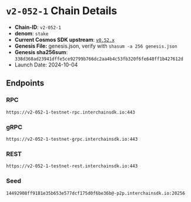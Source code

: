 
# `v2-052-1` Chain Details

* **Chain-ID**: `v2-052-1`
* **denom**: `stake`
* **Current Cosmos SDK upstream**: [`v0.52.x`](https://github.com/cosmos/cosmos-sdk/tree/release/v0.52.x)
* **Genesis File:**  genesis.json, verify with `shasum -a 256 genesis.json`
* **Genesis sha256sum**: `338d368ad23941dffe5ce92799b766dc2aa4b4c53fb320f6fe648ff1b427612d`
* Launch Date: 2024-10-04

## Endpoints

### RPC

`https://v2-052-1-testnet-rpc.interchainsdk.io:443`


### gRPC

`https://v2-052-1-testnet-grpc.interchainsdk.io:443`


### REST

`https://v2-052-1-testnet-rest.interchainsdk.io:443`


### Seed

`14492908ff9181e35b653e577dcf175d0f6be36b@-p2p.interchainsdk.io:20256`
